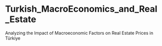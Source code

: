 # Turkish_MacroEconomics_and_Real_Estate
Analyzing the Impact of Macroeconomic Factors on Real Estate Prices in Türkiye
